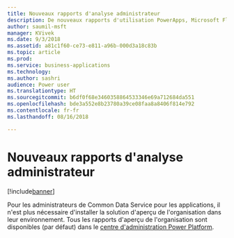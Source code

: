 ```yaml
---
title: Nouveaux rapports d'analyse administrateur
description: De nouveaux rapports d'utilisation PowerApps, Microsoft Flow et Common Data Service pour les applications sont disponibles pour tous les administrateurs
author: saumil-msft
manager: KVivek
ms.date: 9/3/2018
ms.assetid: a81c1f60-ce73-e811-a96b-000d3a18c83b
ms.topic: article
ms.prod: 
ms.service: business-applications
ms.technology: 
ms.author: sashri
audience: Power user
ms.translationtype: HT
ms.sourcegitcommit: b6df0f68e3460358864533346e69a712684da551
ms.openlocfilehash: bde3a552e8b23780a39ce08faa8a8406f814e792
ms.contentlocale: fr-fr
ms.lasthandoff: 08/16/2018

---
```

# <a name="new-admin-analytics-reports"></a>Nouveaux rapports d'analyse administrateur


[!include[banner](../../includes/banner.md)]

Pour les administrateurs de Common Data Service pour les applications, il n'est plus nécessaire d'installer la solution d'aperçu de l'organisation dans leur environnement. Tous les rapports d'aperçu de l'organisation sont disponibles (par défaut) dans le [centre d'administration Power Platform](https://go.microsoft.com/fwlink/?linkid=875536).

